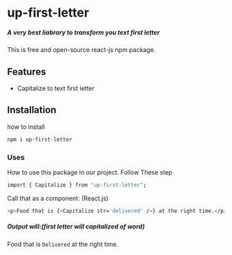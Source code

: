 # up-first-letter
##### _A very best liabrary to transform you text first letter_

This is free and open-source react-js npm package.

## Features
- Capitalize to text first letter

## Installation
how to install 

```sh
npm i up-first-letter
```

### Uses 
How to use this package in our project.
Follow These step
 ```sh
 import { Capitalize } from "up-first-letter";
 ```

Call that as a component: (React.js)
```sh
<p>Food that is {<Capitalize str='delivered' />} at the right time.</p>
```
##### Output will:(first letter will capitalized of word)
Food that is `Delivered`  at the right time. 